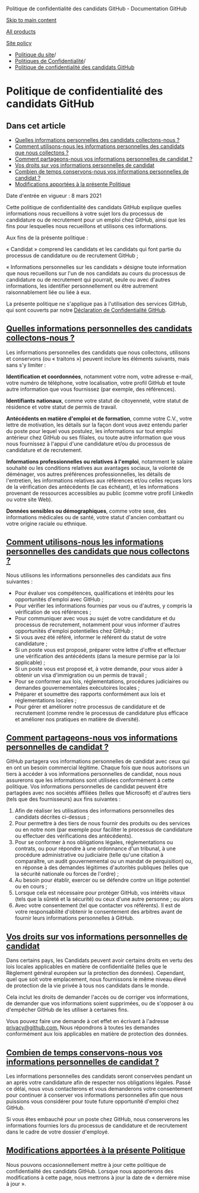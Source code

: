 Politique de confidentialité des candidats GitHub - Documentation GitHub

[Skip to main content](#main-content)

[All products](/fr)

[Site policy](/site-policy)

* [Politique du site](/fr/site-policy)/
* [Politiques de Confidentialité](/fr/site-policy/privacy-policies)/
* [Politique de confidentialité des candidats GitHub](/fr/site-policy/privacy-policies/github-candidate-privacy-policy)

Politique de confidentialité des candidats GitHub
==========

Dans cet article
----------

* [Quelles informations personnelles des candidats collectons-nous ?](#what-candidate-personal-information-do-we-collect)
* [Comment utilisons-nous les informations personnelles des candidats que nous collectons ?](#how-do-we-use-the-candidate-personal-information-we-collect)
* [Comment partageons-nous vos informations personnelles de candidat ?](#how-do-we-share-your-candidate-personal-information)
* [Vos droits sur vos informations personnelles de candidat](#your-rights-to-your-candidate-personal-information)
* [Combien de temps conservons-nous vos informations personnelles de candidat ?](#how-long-do-we-retain-your-candidate-personal-information)
* [Modifications apportées à la présente Politique](#changes-to-this-policy)

Date d'entrée en vigueur : 8 mars 2021

Cette politique de confidentialité des candidats GitHub explique quelles informations nous recueillons à votre sujet lors du processus de candidature ou de recrutement pour un emploi chez GitHub, ainsi que les fins pour lesquelles nous recueillons et utilisons ces informations.

Aux fins de la présente politique :

« Candidat » comprend les candidats et les candidats qui font partie du processus de candidature ou de recrutement GitHub ;

« Informations personnelles sur les candidats » désigne toute information que nous recueillons sur l'un de nos candidats au cours du processus de candidature ou de recrutement qui pourrait, seule ou avec d'autres informations, les identifier personnellement ou être autrement raisonnablement liée ou liée à eux.

La présente politique ne s'applique pas à l'utilisation des services GitHub, qui sont couverts par notre [Déclaration de Confidentialité GitHub](/fr/site-policy/privacy-policies/github-privacy-statement).

[Quelles informations personnelles des candidats collectons-nous ?](#what-candidate-personal-information-do-we-collect)
----------

Les informations personnelles des candidats que nous collectons, utilisons et conservons (ou « traitons ») peuvent inclure les éléments suivants, mais sans s'y limiter :

**Identification et coordonnées**, notamment votre nom, votre adresse e-mail, votre numéro de téléphone, votre localisation, votre profil GitHub et toute autre information que vous fournissez (par exemple, des références).

**Identifiants nationaux**, comme votre statut de citoyenneté, votre statut de résidence et votre statut de permis de travail.

**Antécédents en matière d'emploi et de formation**, comme votre C.V., votre lettre de motivation, les détails sur la façon dont vous avez entendu parler du poste pour lequel vous postulez, les informations sur tout emploi antérieur chez GitHub ou ses filiales, ou toute autre information que vous nous fournissez à l'appui d'une candidature et/ou du processus de candidature et de recrutement.

**Informations professionnelles ou relatives à l'emploi**, notamment le salaire souhaité ou les conditions relatives aux avantages sociaux, la volonté de déménager, vos autres préférences professionnelles, les détails de l'entretien, les informations relatives aux références et/ou celles reçues lors de la vérification des antécédents (le cas échéant), et les informations provenant de ressources accessibles au public (comme votre profil LinkedIn ou votre site Web).

**Données sensibles ou démographiques**, comme votre sexe, des informations médicales ou de santé, votre statut d'ancien combattant ou votre origine raciale ou ethnique.

[Comment utilisons-nous les informations personnelles des candidats que nous collectons ?](#how-do-we-use-the-candidate-personal-information-we-collect)
----------

Nous utilisons les informations personnelles des candidats aux fins suivantes :

* Pour évaluer vos compétences, qualifications et intérêts pour les opportunités d'emploi avec GitHub ;
* Pour vérifier les informations fournies par vous ou d'autres, y compris la vérification de vos références ;
* Pour communiquer avec vous au sujet de votre candidature et du processus de recrutement, notamment pour vous informer d'autres opportunités d'emploi potentielles chez GitHub ;
* Si vous avez été référé, informer le référent du statut de votre candidature ;
* Si un poste vous est proposé, préparer votre lettre d'offre et effectuer une vérification des antécédents (dans la mesure permise par la loi applicable) ;
* Si un poste vous est proposé et, à votre demande, pour vous aider à obtenir un visa d'immigration ou un permis de travail ;
* Pour se conformer aux lois, réglementations, procédures judiciaires ou demandes gouvernementales exécutoires locales ;
* Préparer et soumettre des rapports conformément aux lois et réglementations locales ;
* Pour gérer et améliorer notre processus de candidature et de recrutement (comme rendre le processus de candidature plus efficace et améliorer nos pratiques en matière de diversité).

[Comment partageons-nous vos informations personnelles de candidat ?](#how-do-we-share-your-candidate-personal-information)
----------

GitHub partagera vos informations personnelles de candidat avec ceux qui en ont un besoin commercial légitime. Chaque fois que nous autorisons un tiers à accéder à vos informations personnelles de candidat, nous nous assurerons que les informations sont utilisées conformément à cette politique. Vos informations personnelles de candidat peuvent être partagées avec nos sociétés affiliées (telles que Microsoft) et d'autres tiers (tels que des fournisseurs) aux fins suivantes :

1. Afin de réaliser les utilisations des informations personnelles des candidats décrites ci-dessus ;
2. Pour permettre à des tiers de nous fournir des produits ou des services ou en notre nom (par exemple pour faciliter le processus de candidature ou effectuer des vérifications des antécédents).
3. Pour se conformer à nos obligations légales, réglementations ou contrats, ou pour répondre à une ordonnance d'un tribunal, à une procédure administrative ou judiciaire (telle qu'une citation à comparaître, un audit gouvernemental ou un mandat de perquisition) ou, en réponse à des demandes légitimes d'autorités publiques (telles que la sécurité nationale ou forces de l'ordre) ;
4. Au besoin pour établir, exercer ou se défendre contre un litige potentiel ou en cours ;
5. Lorsque cela est nécessaire pour protéger GitHub, vos intérêts vitaux (tels que la sûreté et la sécurité) ou ceux d'une autre personne ; ou alors
6. Avec votre consentement (tel que contacter vos référents). Il est de votre responsabilité d'obtenir le consentement des arbitres avant de fournir leurs informations personnelles à GitHub.

[Vos droits sur vos informations personnelles de candidat](#your-rights-to-your-candidate-personal-information)
----------

Dans certains pays, les Candidats peuvent avoir certains droits en vertu des lois locales applicables en matière de confidentialité (telles que le Règlement général européen sur la protection des données). Cependant, quel que soit votre emplacement, nous fournissons le même niveau élevé de protection de la vie privée à tous nos candidats dans le monde.

Cela inclut les droits de demander l'accès ou de corriger vos informations, de demander que vos informations soient supprimées, ou de s'opposer à ou d'empêcher GitHub de les utiliser à certaines fins.

Vous pouvez faire une demande à cet effet en écrivant à l'adresse [privacy@github.com.](mailto:privacy@github.com.) Nous répondrons à toutes les demandes conformément aux lois applicables en matière de protection des données.

[Combien de temps conservons-nous vos informations personnelles de candidat ?](#how-long-do-we-retain-your-candidate-personal-information)
----------

Les informations personnelles des candidats seront conservées pendant un an après votre candidature afin de respecter nos obligations légales. Passé ce délai, nous vous contacterons et vous demanderons votre consentement pour continuer à conserver vos informations personnelles afin que nous puissions vous considérer pour toute future opportunité d'emploi chez GitHub.

Si vous êtes embauché pour un poste chez GitHub, nous conserverons les informations fournies lors du processus de candidature et de recrutement dans le cadre de votre dossier d'employé.

[Modifications apportées à la présente Politique](#changes-to-this-policy)
----------

Nous pouvons occasionnellement mettre à jour cette politique de confidentialité des candidats GitHub. Lorsque nous apporterons des modifications à cette page, nous mettrons à jour la date de « dernière mise à jour ».
